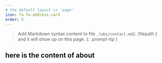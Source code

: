 ```yaml
---
# the default layout is 'page'
icon: fa fa-address-card
order: 5
---
```


> Add Markdown syntax content to file `_tabs/contact.md`{: .filepath } and it will show up on this page.
{: .prompt-tip }


## here is the content of about

